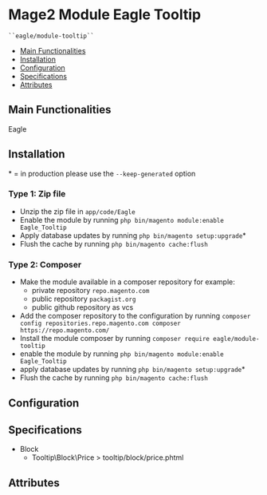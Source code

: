 # Mage2 Module Eagle Tooltip

    ``eagle/module-tooltip``

 - [Main Functionalities](#markdown-header-main-functionalities)
 - [Installation](#markdown-header-installation)
 - [Configuration](#markdown-header-configuration)
 - [Specifications](#markdown-header-specifications)
 - [Attributes](#markdown-header-attributes)


## Main Functionalities
Eagle

## Installation
\* = in production please use the `--keep-generated` option

### Type 1: Zip file

 - Unzip the zip file in `app/code/Eagle`
 - Enable the module by running `php bin/magento module:enable Eagle_Tooltip`
 - Apply database updates by running `php bin/magento setup:upgrade`\*
 - Flush the cache by running `php bin/magento cache:flush`

### Type 2: Composer

 - Make the module available in a composer repository for example:
    - private repository `repo.magento.com`
    - public repository `packagist.org`
    - public github repository as vcs
 - Add the composer repository to the configuration by running `composer config repositories.repo.magento.com composer https://repo.magento.com/`
 - Install the module composer by running `composer require eagle/module-tooltip`
 - enable the module by running `php bin/magento module:enable Eagle_Tooltip`
 - apply database updates by running `php bin/magento setup:upgrade`\*
 - Flush the cache by running `php bin/magento cache:flush`


## Configuration




## Specifications

 - Block
	- Tooltip\Block\Price > tooltip/block/price.phtml


## Attributes



